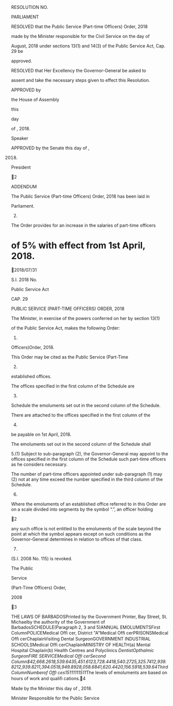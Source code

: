 RESOLUTION NO.

PARLIAMENT

RESOLVED that the Public Service (Part-time Officers) Order, 2018

made  by  the  Minister  responsible  for  the  Civil  Service  on  the                          day  of

August, 2018 under sections 13(1) and 14(3) of the Public Service Act, Cap. 29 be

approved.

RESOLVED  that Her  Excellency the Governor-General be asked to

assent and take the necessary steps given to effect this Resolution.

APPROVED  by

the  House  of  Assembly

this

  day

of                                     , 2018.

Speaker

APPROVED by the Senate this               day of                             ,

2018.

President

2

ADDENDUM

The Public Service (Part-time Officers) Order, 2018 has been laid in

Parliament.

2.

The Order provides for an increase in the salaries of part-time officers

# of 5% with effect from 1st April, 2018.

2018/07/31

S.I. 2018 No.

Public Service Act

CAP. 29

PUBLIC SERVICE (PART-TIME OFFICERS) ORDER, 2018

The Minister, in exercise of the powers conferred on her by section 13(1)

of the Public Service Act, makes the following Order:

1.
Officers)Order, 2018.

This  Order  may  be  cited  as  the  Public  Service  (Part-Time

2.
established offices.

The  offices  specified  in  the  first  column  of  the  Schedule  are

3.
Schedule the emoluments set out in the second column of the Schedule.

There are attached to the offices specified in the first column of the

4.
be payable on 1st April, 2018.

The emoluments set out in the second column of the Schedule shall

5.(1)
Subject to sub-paragraph (2), the Governor-General may appoint to
the offices specified in the first column of the Schedule such part-time officers
as he considers necessary.

The number of part-time officers appointed under sub-paragraph (1) may
(2)
not  at  any  time  exceed  the  number  specified  in  the  third  column  of  the
Schedule.

6.
Where  the  emoluments  of  an  established  office  referred  to  in  this
Order are on a scale divided into segments by the symbol “.”, an officer holding

2

any such office is not entitled to the emoluments of the scale beyond the point at
which the symbol appears except on such conditions as the Governor-General
determines in relation to offices of that class.

7.
(S.I. 2008 No. 115) is revoked.

The  Public

Service

(Part-Time  Officers)  Order,

2008

3

THE LAWS OF BARBADOSPrinted by the Government Printer, Bay Street, St. Michaelby the authority of the Government of BarbadosSCHEDULE(Paragraph 2, 3 and 5)ANNUAL EMOLUMENTSFirst ColumnPOLICEMedical Ofﬁ cer, District "A"Medical Ofﬁ cerPRISONSMedical Ofﬁ cerChaplainVisiting Dental SurgeonGOVERNMENT INDUSTRIAL SCHOOLSMedical Ofﬁ cerChaplainMINISTRY OF HEALTH(a) Mental Hospital Chaplain(b) Health Centres and Polyclinics *DentistOpthalmic SurgeonFIRE SERVICEMedical Ofﬁ cerSecond Column$42,668.2618,539.6435,451.6123,728.4418,540.2725,325.7412,939.8212,939.8211,394.0518,949.8928,058.6841,620.4420,156.5918,539.64Third ColumnNumberof Ofﬁ ces15111111511*The levels of emoluments are based on hours of work and qualiﬁ cations.4

Made by the Minister this              day of                     , 2018.

Minister Responsible for the Public Service

